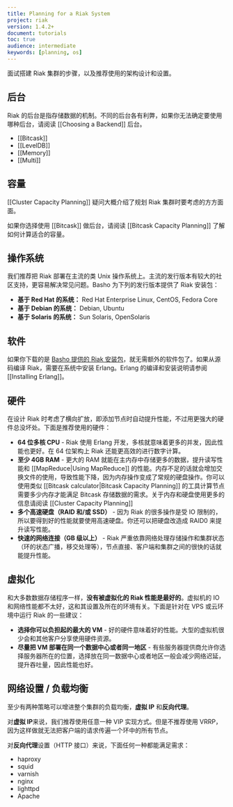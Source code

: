 ```yaml
---
title: Planning for a Riak System
project: riak
version: 1.4.2+
document: tutorials
toc: true
audience: intermediate
keywords: [planning, os]
---
```


面试搭建 Riak 集群的步骤，以及推荐使用的架构设计和设置。

## 后台

Riak 的后台是指存储数据的机制。不同的后台各有利弊，如果你无法确定要使用哪种后台，请阅读 [[Choosing a Backend]] 后台。

* [[Bitcask]]
* [[LevelDB]]
* [[Memory]]
* [[Multi]]

## 容量

[[Cluster Capacity Planning]] 疑问大概介绍了规划 Riak 集群时要考虑的方方面面。

如果你选择使用 [[Bitcask]] 做后台，请阅读 [[Bitcask Capacity Planning]] 了解如何计算适合的容量。

## 操作系统

我们推荐把 Riak 部署在主流的类 Unix 操作系统上。主流的发行版本有较大的社区支持，更容易解决常见问题。Basho 为下列的发行版本提供了 Riak 安装包：

* **基于 Red Hat 的系统：** Red Hat Enterprise Linux, CentOS, Fedora Core
* **基于 Debian 的系统：** Debian, Ubuntu
* **基于 Solaris 的系统：** Sun Solaris, OpenSolaris

## 软件

如果你下载的是 [Basho 提供的 Riak 安装包](http://downloads.basho.com/riak/)，就无需额外的软件包了。如果从源码编译 Riak，需要在系统中安装 Erlang。Erlang 的编译和安装说明请参阅 [[Installing Erlang]]。

## 硬件

在设计 Riak 时考虑了横向扩放，即添加节点时自动提升性能，不过用更强大的硬件总没坏处。下面是推荐使用的硬件：

* **64 位多核 CPU** - Riak 使用 Erlang 开发，多核就意味着更多的并发，因此性能也更好。在 64 位架构上 Riak 还能更高效的进行数字计算。
* **至少 4GB RAM** - 更大的 RAM 就能在主内存中存储更多的数据，提升读写性能和 [[MapReduce|Using MapReduce]] 的性能。内存不足的话就会增加交换文件的使用，导致性能下降，因为内存操作变成了常规的硬盘操作。你可以使用类似 [[Bitcask calculator|Bitcask Capacity Planning]] 的工具计算节点需要多少内存才能满足 Bitcask 存储数据的需求。关于内存和硬盘使用更多的信息请阅读 [[Cluster Capacity Planning]]
* **多个高速硬盘（RAID 和/或 SSD）** - 因为 Riak 的很多操作是受 IO 限制的，所以要得到好的性能就要使用高速硬盘。你还可以把硬盘改造成 RAID0 来提升读写性能。
* **快速的网络连接（GB 级以上）** - Riak 严重依靠网络处理存储操作和集群状态（环的状态广播，移交处理等），节点直接、客户端和集群之间的很快的话就能提升性能。

## 虚拟化

和大多数数据存储程序一样，**没有被虚拟化的 Riak 性能是最好的**。虚拟机的 IO 和网络性能都不太好，这和其设置及所在的环境有关。下面是针对在 VPS 或云环境中运行 Riak 的一些建议：

* **选择你可以负担起的最大的 VM** - 好的硬件意味着好的性能。大型的虚拟机很少会和其他客户分享使用硬件资源。
* **尽量把 VM 部署在同一个数据中心或者同一地区** - 有些服务器提供商允许你选择服务器所在的位置，选择放在同一数据中心或者地区一般会减少网络迟延，提升吞吐量，因此性能也好。

## 网络设置 / 负载均衡

至少有两种策略可以增进整个集群的负载均衡，**虚拟 IP** 和**反向代理**。

对**虚拟 IP**来说，我们推荐使用任意一种 VIP 实现方式。但是不推荐使用 VRRP，因为这样做就无法把客户端的请求传遍一个环中的所有节点。

对**反向代理**设置（HTTP 接口）来说，下面任何一种都能满足需求：

* haproxy
* squid
* varnish
* nginx
* lighttpd
* Apache
